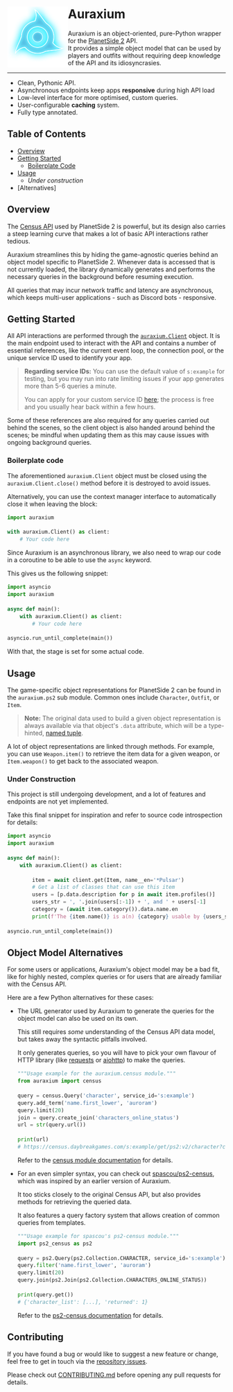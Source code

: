# <img src="assets/icon_256.png" align="left" height="140"/>Auraxium

Auraxium is an object-oriented, pure-Python wrapper for the [PlanetSide 2](https://www.planetside2.com/) API.\
It provides a simple object model that can be used by players and outfits without requiring deep knowledge of the API and its idiosyncrasies.

***

- Clean, Pythonic API.
- Asynchronous endpoints keep apps **responsive** during high API load
- Low-level interface for more optimised, custom queries.
- User-configurable **caching** system.
- Fully type annotated.

## Table of Contents

- [Overview](#overview)
- [Getting Started](#getting-started)
    - [Boilerplate Code](#boilerplate-code)
- [Usage](#usage)
    - *Under construction*
- [Alternatives]


## Overview

The [Census API](https://census.daybreakgames.com/) used by PlanetSide 2 is powerful, but its design also carries a steep learning curve that makes a lot of basic API interactions rather tedious.

Auraxium streamlines this by hiding the game-agnostic queries behind an object model specific to PlanetSide 2. Whenever data is accessed that is not currently loaded, the library dynamically generates and performs the necessary queries in the background before resuming execution.

All queries that may incur network traffic and latency are asynchronous, which keeps multi-user applications - such as Discord bots - responsive.

## Getting Started

All API interactions are performed through the [`auraxium.Client`](#) object. It is the main endpoint used to interact with the API and contains a number of essential references, like the current event loop, the connection pool, or the unique service ID used to identify your app.

> **Regarding service IDs:** You can use the default value of `s:example` for testing, but you may run into rate limiting issues if your app generates more than 5-6 queries a minute.
>
> You can apply for your custom service ID [here](https://census.daybreakgames.com/#devSignup); the process is free and you usually hear back within a few hours.

Some of these references are also required for any queries carried out behind the scenes, so the client object is also handed around behind the scenes; be mindful when updating them as this may cause issues with ongoing background queries.

### Boilerplate code

The aforementioned `auraxium.Client` object must be closed using the `auraxium.Client.close()` method before it is destroyed to avoid issues.

Alternatively, you can use the context manager interface to automatically close it when leaving the block:

```py
import auraxium

with auraxium.Client() as client:
    # Your code here
```

Since Auraxium is an asynchronous library, we also need to wrap our code in a coroutine to be able to use the `async` keyword.

This gives us the following snippet:

```py
import asyncio
import auraxium

async def main():
    with auraxium.Client() as client:
        # Your code here

asyncio.run_until_complete(main())
```

With that, the stage is set for some actual code.

## Usage

The game-specific object representations for PlanetSide 2 can be found in the `auraxium.ps2` sub module. Common ones include `Character`, `Outfit`, or `Item`.

> **Note:** The original data used to build a given object representation is always available via that object's `.data` attribute, which will be a type-hinted, [named tuple](https://docs.python.org/3/library/collections.html#collections.namedtuple).

A lot of object representations are linked through methods. For example, you can use `Weapon.item()` to retrieve the item data for a given weapon, or `Item.weapon()` to get back to the associated weapon.

### Under Construction

This project is still undergoing development, and a lot of features and endpoints are not yet implemented.

Take this final snippet for inspiration and refer to source code introspection for details:

```py
import asyncio
import auraxium

async def main():
    with auraxium.Client() as client:

        item = await client.get(Item, name__en='*Pulsar')
        # Get a list of classes that can use this item
        users = [p.data.description for p in await item.profiles()]
        users_str = ', '.join(users[:-1]) + ', and ' + users[-1]
        category = (await item.category()).data.name.en
        print(f'The {item.name()} is a(n) {category} usable by {users_str}.')

asyncio.run_until_complete(main())
```

## Object Model Alternatives

For some users or applications, Auraxium's object model may be a bad fit, like for highly nested, complex queries or for users that are already familiar with the Census API.

Here are a few Python alternatives for these cases:

- The URL generator used by Auraxium to generate the queries for the object model can also be used on its own.

    This still requires *some* understanding of the Census API data model, but takes away the syntactic pitfalls involved.

    It only generates queries, so you will have to pick your own flavour of HTTP library (like [requests](https://requests.readthedocs.io/en/master/) or [aiohttp](https://docs.aiohttp.org/en/stable/)) to make the queries.

    ```py
    """Usage example for the auraxium.census module."""
    from auraxium import census

    query = census.Query('character', service_id='s:example')
    query.add_term('name.first_lower', 'auroram')
    query.limit(20)
    join = query.create_join('characters_online_status')
    url = str(query.url())

    print(url)
    # https://census.daybreakgames.com/s:example/get/ps2:v2/character?c:limit=20&c:join=characters_online_status
    ```

    Refer to the [census module documentation](#) for details.

- For an even simpler syntax, you can check out [spascou/ps2-census](https://github.com/spascou/ps2-census), which was inspired by an earlier version of Auraxium.

    It too sticks closely to the original Census API, but also provides methods for retrieving the queried data.
    
    It also features a query factory system that allows creation of common queries from templates.

    ```py
    """Usage example for spascou's ps2-census module."""
    import ps2_census as ps2

    query = ps2.Query(ps2.Collection.CHARACTER, service_id='s:example')
    query.filter('name.first_lower', 'auroram')
    query.limit(20)
    query.join(ps2.Join(ps2.Collection.CHARACTERS_ONLINE_STATUS))

    print(query.get())
    # {'character_list': [...], 'returned': 1}
    ```

    Refer to the [ps2-census documentation](https://github.com/spascou/ps2-census#query-building) for details.

## Contributing

If you have found a bug or would like to suggest a new feature or change, feel free to get in touch via the [repository issues](https://github.com/leonhard-s/auraxium/issues).

Please check out [CONTRIBUTING.md](https://github.com/leonhard-s/auraxium/blob/master/CONTRIBUTING.md) before opening any pull requests for details.
